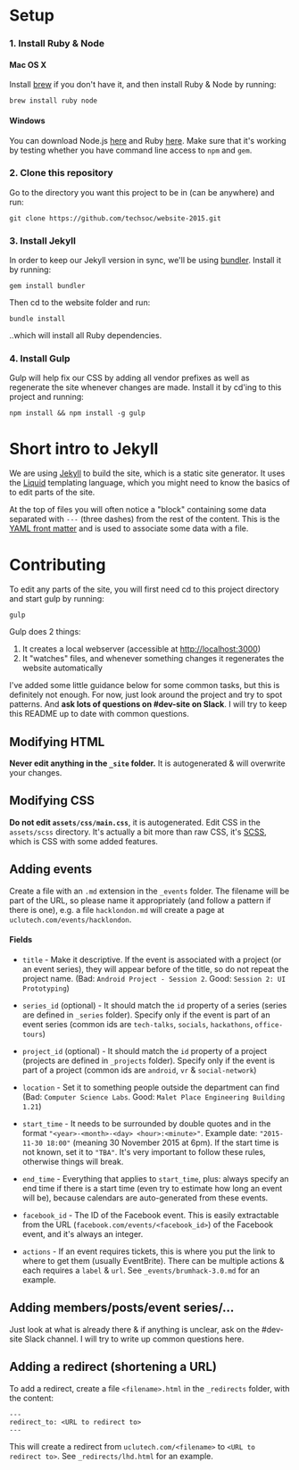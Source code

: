 # Setup

### 1. Install Ruby & Node

#### Mac OS X

Install [brew](http://brew.sh/) if you don't have it, and then install Ruby & Node by running:

```
brew install ruby node
```

#### Windows

You can download Node.js [here](https://nodejs.org/en/) and Ruby [here](http://rubyinstaller.org/downloads/).
Make sure that it's working by testing whether you have command line access to ```npm``` and ```gem```.

### 2. Clone this repository

Go to the directory you want this project to be in (can be anywhere) and run:

```
git clone https://github.com/techsoc/website-2015.git
```

### 3. Install Jekyll

In order to keep our Jekyll version in sync, we'll be using [bundler](http://bundler.io/). Install it by running:

```
gem install bundler
```

Then cd to the website folder and run:

```
bundle install
```

..which will install all Ruby dependencies.

### 4. Install Gulp

Gulp will help fix our CSS by adding all vendor prefixes as well as regenerate the site whenever changes are made. Install it by cd'ing to this project and running:

```
npm install && npm install -g gulp
```

# Short intro to Jekyll

We are using [Jekyll](https://jekyllrb.com/) to build the site, which is a static site generator. It uses the [Liquid](https://github.com/Shopify/liquid/wiki/Liquid-for-Designers) templating language, which you might need to know the basics of to edit parts of the site.

At the top of files you will often notice a "block" containing some data separated with `---` (three dashes) from the rest of the content. This is the [YAML front matter](http://jekyllrb.com/docs/frontmatter/) and is used to associate some data with a file.

# Contributing

To edit any parts of the site, you will first need cd to this project directory and start gulp by running:

```
gulp
```

Gulp does 2 things:

1. It creates a local webserver (accessible at <http://localhost:3000>)
2. It "watches" files, and whenever something changes it regenerates the website automatically

I've added some little guidance below for some common tasks, but this is definitely not enough. For now, just look around the project and try to spot patterns. And **ask lots of questions on #dev-site on Slack**. I will try to keep this README up to date with common questions.

## Modifying HTML

**Never edit anything in the `_site` folder.** It is autogenerated & will overwrite your changes.

## Modifying CSS

**Do not edit `assets/css/main.css`**, it is autogenerated. Edit CSS in the `assets/scss` directory. It's actually a bit more than raw CSS, it's [SCSS](http://sass-lang.com/guide), which is CSS with some added features.

## Adding events

Create a file with an `.md` extension in the `_events` folder. The filename will be part of the URL, so please name it appropriately (and follow a pattern if there is one), e.g. a file `hacklondon.md` will create a page at `uclutech.com/events/hacklondon`.

#### Fields

- `title` - Make it descriptive. If the event is associated with a project (or an event series), they will appear before of the title, so do not repeat the project name. (Bad: `Android Project - Session 2`. Good: `Session 2: UI Prototyping`)

- `series_id` (optional) - It should match the `id` property of a series (series are defined in `_series` folder). Specify only if the event is part of an event series (common ids are `tech-talks`, `socials`, `hackathons`, `office-tours`)

- `project_id` (optional) - It should match the `id` property of a project (projects are defined in `_projects` folder). Specify only if the event is part of a project (common ids are `android`, `vr` & `social-network`)

- `location` - Set it to something people outside the department can find (Bad: `Computer Science Labs`. Good: `Malet Place Engineering Building 1.21`)

- `start_time` - It needs to be surrounded by double quotes and in the format `"<year>-<month>-<day> <hour>:<minute>"`. Example date: `"2015-11-30 18:00"` (meaning 30 November 2015 at 6pm). If the start time is not known, set it to `"TBA"`. It's very important to follow these rules, otherwise things will break.

- `end_time` - Everything that applies to `start_time`, plus: always specify an end time if there is a start time (even try to estimate how long an event will be), because calendars are auto-generated from these events.

- `facebook_id` - The ID of the Facebook event. This is easily extractable from the URL (`facebook.com/events/<facebook_id>`) of the Facebook event, and it's always an integer.

- `actions` - If an event requires tickets, this is where you put the link to where to get them (usually EventBrite). There can be multiple actions & each requires a `label` & `url`. See `_events/brumhack-3.0.md` for an example.

## Adding members/posts/event series/...

Just look at what is already there & if anything is unclear, ask on the #dev-site Slack channel. I will try to write up common questions here.

## Adding a redirect (shortening a URL)

To add a redirect, create a file `<filename>.html` in the `_redirects` folder, with the content:

```
---
redirect_to: <URL to redirect to>
---
```

This will create a redirect from `uclutech.com/<filename>` to `<URL to redirect to>`. See `_redirects/lhd.html` for an example.
